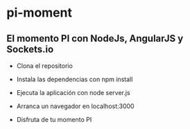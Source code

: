 # pi-moment
## El **momento PI** con NodeJs, AngularJS y Sockets.io

- Clona el repositorio

- Instala las dependencias con npm install

- Ejecuta la aplicación con node server.js

- Arranca un navegador en localhost:3000

- Disfruta de tu momento PI



